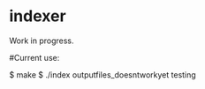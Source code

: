 # indexer

Work in progress.


#Current use:
>
$ make 
$ ./index outputfiles_doesntworkyet testing 
>
